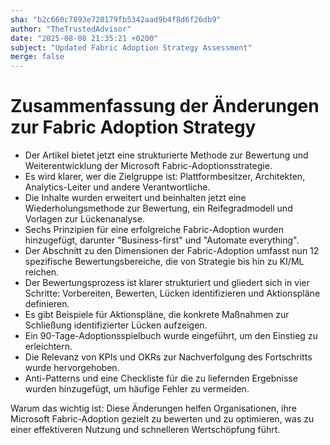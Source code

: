 ```yaml
---
sha: "b2c660c7893e720179fb5342aad9b4f8d6f26db9"
author: "TheTrustedAdvisor"
date: "2025-08-08 21:35:21 +0200"
subject: "Updated Fabric Adoption Strategy Assessment"
merge: false
---
```


# Zusammenfassung der Änderungen zur Fabric Adoption Strategy

- Der Artikel bietet jetzt eine strukturierte Methode zur Bewertung und Weiterentwicklung der Microsoft Fabric-Adoptionsstrategie.
- Es wird klarer, wer die Zielgruppe ist: Plattformbesitzer, Architekten, Analytics-Leiter und andere Verantwortliche.
- Die Inhalte wurden erweitert und beinhalten jetzt eine Wiederholungsmethode zur Bewertung, ein Reifegradmodell und Vorlagen zur Lückenanalyse.
- Sechs Prinzipien für eine erfolgreiche Fabric-Adoption wurden hinzugefügt, darunter "Business-first" und "Automate everything".
- Der Abschnitt zu den Dimensionen der Fabric-Adoption umfasst nun 12 spezifische Bewertungsbereiche, die von Strategie bis hin zu KI/ML reichen.
- Der Bewertungsprozess ist klarer strukturiert und gliedert sich in vier Schritte: Vorbereiten, Bewerten, Lücken identifizieren und Aktionspläne definieren.
- Es gibt Beispiele für Aktionspläne, die konkrete Maßnahmen zur Schließung identifizierter Lücken aufzeigen.
- Ein 90-Tage-Adoptionsspielbuch wurde eingeführt, um den Einstieg zu erleichtern.
- Die Relevanz von KPIs und OKRs zur Nachverfolgung des Fortschritts wurde hervorgehoben.
- Anti-Patterns und eine Checkliste für die zu liefernden Ergebnisse wurden hinzugefügt, um häufige Fehler zu vermeiden.

Warum das wichtig ist: Diese Änderungen helfen Organisationen, ihre Microsoft Fabric-Adoption gezielt zu bewerten und zu optimieren, was zu einer effektiveren Nutzung und schnelleren Wertschöpfung führt.

